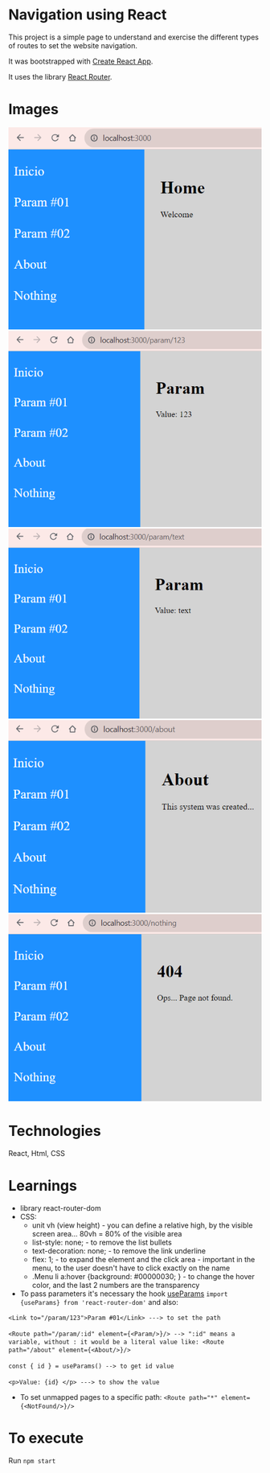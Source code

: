 # Navigation using React

This project is a simple page to understand and exercise the different types of routes to set the website navigation.

It was bootstrapped with [Create React App](https://github.com/facebook/create-react-app).

It uses the library [React Router](https://reactrouter.com/).

# Images
![Basic URL to Home](image.png)
![URL with a number parameter](image-5.png)
![URL with a text parameter](image-6.png)
![Basic route](image-3.png)
![Not found URL](image-4.png)

# Technologies
React, Html, CSS

# Learnings
- library react-router-dom
- CSS: 
    - unit vh (view height) - you can define a relative high, by the visible screen area... 80vh = 80% of the visible area
    - list-style: none; - to remove the list bullets 
    - text-decoration: none; - to remove the link underline
    - flex: 1; - to expand the element and the click area - important in the menu, to the user doesn't have to click exactly on the name
    - .Menu li a:hover {background: #00000030; } - to change the hover color, and the last 2 numbers are the transparency
- To pass parameters it's necessary the hook [useParams](https://reactrouter.com/en/main/hooks/use-params)
`import {useParams} from 'react-router-dom'`
and also:
```
<Link to="/param/123">Param #01</Link> ---> to set the path

<Route path="/param/:id" element={<Param/>}/> --> ":id" means a variable, without : it would be a literal value like: <Route path="/about" element={<About/>}/>

const { id } = useParams() --> to get id value

<p>Value: {id} </p> ---> to show the value
```
- To set unmapped pages to a specific path:
`<Route path="*" element={<NotFound/>}/>`


# To execute
Run `npm start`










<!-- # Getting Started with Create React App

This project was bootstrapped with [Create React App](https://github.com/facebook/create-react-app).

## Available Scripts

In the project directory, you can run:

### `npm start`

Runs the app in the development mode.\
Open [http://localhost:3000](http://localhost:3000) to view it in your browser.

The page will reload when you make changes.\
You may also see any lint errors in the console.

### `npm test`

Launches the test runner in the interactive watch mode.\
See the section about [running tests](https://facebook.github.io/create-react-app/docs/running-tests) for more information.

### `npm run build`

Builds the app for production to the `build` folder.\
It correctly bundles React in production mode and optimizes the build for the best performance.

The build is minified and the filenames include the hashes.\
Your app is ready to be deployed!

See the section about [deployment](https://facebook.github.io/create-react-app/docs/deployment) for more information.

### `npm run eject`

**Note: this is a one-way operation. Once you `eject`, you can't go back!**

If you aren't satisfied with the build tool and configuration choices, you can `eject` at any time. This command will remove the single build dependency from your project.

Instead, it will copy all the configuration files and the transitive dependencies (webpack, Babel, ESLint, etc) right into your project so you have full control over them. All of the commands except `eject` will still work, but they will point to the copied scripts so you can tweak them. At this point you're on your own.

You don't have to ever use `eject`. The curated feature set is suitable for small and middle deployments, and you shouldn't feel obligated to use this feature. However we understand that this tool wouldn't be useful if you couldn't customize it when you are ready for it.

## Learn More

You can learn more in the [Create React App documentation](https://facebook.github.io/create-react-app/docs/getting-started).

To learn React, check out the [React documentation](https://reactjs.org/).

### Code Splitting

This section has moved here: [https://facebook.github.io/create-react-app/docs/code-splitting](https://facebook.github.io/create-react-app/docs/code-splitting)

### Analyzing the Bundle Size

This section has moved here: [https://facebook.github.io/create-react-app/docs/analyzing-the-bundle-size](https://facebook.github.io/create-react-app/docs/analyzing-the-bundle-size)

### Making a Progressive Web App

This section has moved here: [https://facebook.github.io/create-react-app/docs/making-a-progressive-web-app](https://facebook.github.io/create-react-app/docs/making-a-progressive-web-app)

### Advanced Configuration

This section has moved here: [https://facebook.github.io/create-react-app/docs/advanced-configuration](https://facebook.github.io/create-react-app/docs/advanced-configuration)

### Deployment

This section has moved here: [https://facebook.github.io/create-react-app/docs/deployment](https://facebook.github.io/create-react-app/docs/deployment)

### `npm run build` fails to minify

This section has moved here: [https://facebook.github.io/create-react-app/docs/troubleshooting#npm-run-build-fails-to-minify](https://facebook.github.io/create-react-app/docs/troubleshooting#npm-run-build-fails-to-minify) -->
